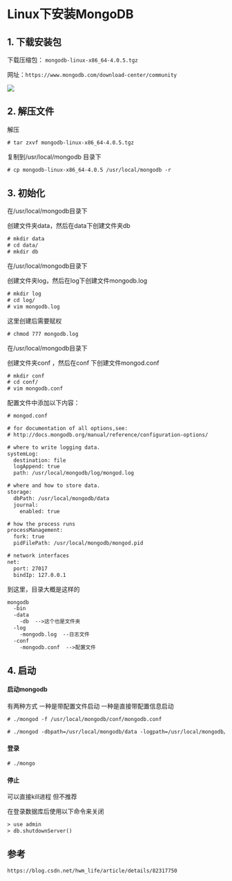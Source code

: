 # Linux下安装MongoDB

## 1. 下载安装包

下载压缩包： `mongodb-linux-x86_64-4.0.5.tgz`

网址：`https://www.mongodb.com/download-center/community`

![](https://github.com/illusorycloud/illusorycloud.github.io/raw/hexo/myImages/linux/software-install/mongodb4.0.png)

## 2. 解压文件

解压

```xml
# tar zxvf mongodb-linux-x86_64-4.0.5.tgz
```

复制到/usr/local/mongodb 目录下

```xml
# cp mongodb-linux-x86_64-4.0.5 /usr/local/mongodb -r
```

## 3. 初始化

 在/usr/local/mongodb目录下

创建文件夹data，然后在data下创建文件夹db

```xml
# mkdir data
# cd data/
# mkdir db
```

 在/usr/local/mongodb目录下

创建文件夹log，然后在log下创建文件mongodb.log

```xml
# mkdir log
# cd log/
# vim mongodb.log
```

这里创建后需要赋权

```xml
# chmod 777 mongodb.log
```

 在/usr/local/mongodb目录下

创建文件夹conf ，然后在conf 下创建文件mongod.conf

```xml
# mkdir conf
# cd conf/
# vim mongodb.conf
```

配置文件中添加以下内容：

```xml
# mongod.conf

# for documentation of all options,see:
# http://docs.mongodb.org/manual/reference/configuration-options/

# where to write logging data.
systemLog:
  destination: file
  logAppend: true
  path: /usr/local/mongodb/log/mongod.log

# where and how to store data.
storage:
  dbPath: /usr/local/mongodb/data
  journal:
    enabled: true

# how the process runs
processManagement:
  fork: true
  pidFilePath: /usr/local/mongodb/mongod.pid

# network interfaces
net:
  port: 27017
  bindIp: 127.0.0.1
```

到这里，目录大概是这样的

```xml
mongodb
  -bin
  -data
    -db  -->这个也是文件夹
  -log
    -mongodb.log  --日志文件
  -conf
    -mongodb.conf  -->配置文件
```



## 4. 启动

#### 启动mongodb 

有两种方式 一种是带配置文件启动 一种是直接带配置信息启动

```xml
# ./mongod -f /usr/local/mongodb/conf/mongodb.conf

# ./mongod -dbpath=/usr/local/mongodb/data -logpath=/usr/local/mongodb/mongodb.log -logappend -port=27017 -fork 
```

#### 登录

```xml
# ./mongo
```

#### 停止 

可以直接kill进程 但不推荐

在登录数据库后使用以下命令来关闭

```xml
> use admin
> db.shutdownServer()
```

## 参考

`https://blog.csdn.net/hwm_life/article/details/82317750`